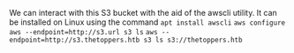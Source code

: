 We can interact with this S3 bucket with the aid of the awscli utility. It can be installed on Linux using the command 
`apt install awscli`
`aws configure`
`aws --endpoint=http://s3.url s3 ls`
`aws --endpoint=http://s3.thetoppers.htb s3 ls s3://thetoppers.htb`
